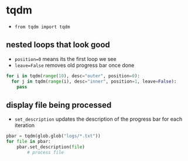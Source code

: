 # tqdm

- `from tqdm import tqdm`

## nested loops that look good

- `position=0` means its the first loop we see
- `leave=False` removes old progress bar once done

``` python
for i in tqdm(range(10), desc="outer", position=0):
  for j in tqdm(range(i), desc="inner", position=1, leave=False):
  	pass
```

## display file being processed

- `set_description` updates the description of the progress bar for each iteration

``` python
pbar = tqdm(glob.glob("logs/*.txt"))
for file in pbar:
    pbar.set_description(file)
		# process file
```



